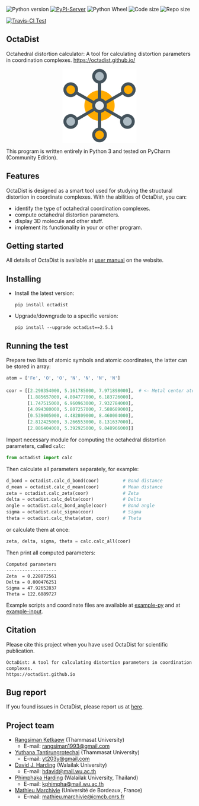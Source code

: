 ![Python version][Py-ver-badge]
[![PyPI-Server][PyPI-badge]][PyPI-link]
![Python Wheel][Py-wheel-badge]
![Code size][Code-size]
![Repo size][Repo-size]

[![Travis-CI Test][Travis-badge]][Travis-link]


[Py-ver-badge]: https://img.shields.io/pypi/pyversions/octadist.svg
[PyPI-badge]: https://img.shields.io/pypi/v/octadist.svg
[PyPI-link]: https://pypi.org/project/octadist/
[Py-wheel-badge]: https://img.shields.io/pypi/wheel/octadist.svg
[Code-size]: https://img.shields.io/github/languages/code-size/OctaDist/OctaDist-PyPI.svg
[Repo-size]: https://img.shields.io/github/repo-size/OctaDist/OctaDist-PyPI.svg
[Travis-badge]: https://img.shields.io/travis/OctaDist/OctaDist-PyPI/master.svg
[Travis-link]: https://travis-ci.org/OctaDist/OctaDist-PyPI

## OctaDist

Octahedral distortion calculator: 
A tool for calculating distortion parameters in coordination complexes. 
https://octadist.github.io/

<p align="center">
   <img alt="molecule" 
   src="https://raw.githubusercontent.com/OctaDist/OctaDist-PyPI/master/images/molecule.png" 
   align=middle 
   width="200pt" />
<p/>

This program is written entirely in Python 3 and tested on PyCharm (Community Edition). 

## Features

OctaDist is designed as a smart tool used for studying the structural distortion in coordinate complexes.
With the abilities of OctaDist, you can:

- identify the type of octahedral coordination complexes.
- compute octahedral distortion parameters.
- display 3D molecule and other stuff.
- implement its functionality in your or other program.


## Getting started

All details of OctaDist is available at [user manual](https://octadist.github.io/manual.html) on the website.


## Installing

- Install the latest version: 
  ```
  pip install octadist
  ```
- Upgrade/downgrade to a specific version: 
  ```
  pip install --upgrade octadist==2.5.1
  ```
  
## Running the test

Prepare two lists of atomic symbols and atomic coordinates, the latter can be stored in array:

```python
atom = ['Fe', 'O', 'O', 'N', 'N', 'N', 'N']

coor = [[2.298354000, 5.161785000, 7.971898000],  # <- Metal center atom
        [1.885657000, 4.804777000, 6.183726000],
        [1.747515000, 6.960963000, 7.932784000],
        [4.094380000, 5.807257000, 7.588689000],
        [0.539005000, 4.482809000, 8.460004000],
        [2.812425000, 3.266553000, 8.131637000],
        [2.886404000, 5.392925000, 9.848966000]]
```

Import necessary module for computing the octahedral distortion parameters, called `calc`:

```python
from octadist import calc
```

Then calculate all parameters separately, for example:

```python
d_bond = octadist.calc_d_bond(coor)         # Bond distance
d_mean = octadist.calc_d_mean(coor)         # Mean distance
zeta = octadist.calc_zeta(coor)             # Zeta
delta = octadist.calc_delta(coor)           # Delta
angle = octadist.calc_bond_angle(coor)      # Bond angle
sigma = octadist.calc_sigma(coor)           # Sigma
theta = octadist.calc_theta(atom, coor)     # Theta
```

or calculate them at once:

```python
zeta, delta, sigma, theta = calc.calc_all(coor)
```

Then print all computed parameters:

```shell
Computed parameters
-------------------
Zeta  = 0.228072561
Delta = 0.000476251
Sigma = 47.92652837
Theta = 122.6889727
```

Example scripts and coordinate files are available at 
[example-py](https://github.com/OctaDist/OctaDist-PyPI/tree/master/example-py) and at
[example-input](https://github.com/OctaDist/OctaDist-PyPI/tree/master/example-input).

## Citation

Please cite this project when you have used OctaDist for scientific publication.

```
OctaDist: A tool for calculating distortion parameters in coordination complexes.
https://octadist.github.io
```

## Bug report

If you found issues in OctaDist, please report us at [here](https://github.com/OctaDist/OctaDist/issues).

## Project team

- [Rangsiman Ketkaew](https://sites.google.com/site/rangsiman1993) (Thammasat University) <br/>
  - E-mail: rangsiman1993@gmail.com <br/>
- [Yuthana Tantirungrotechai](https://sites.google.com/site/compchem403/people/faculty/yuthana) (Thammasat University)
  - E-mail: yt203y@gmail.com
- [David J. Harding](https://www.funtechwu.com/david-j-harding) (Walailak University)
  - E-mail: hdavid@mail.wu.ac.th
- [Phimphaka Harding](https://www.funtechwu.com/phimphaka-harding) (Walailak University, Thailand)
  - E-mail: kphimpha@mail.wu.ac.th
- [Mathieu Marchivie](http://www.icmcb-bordeaux.cnrs.fr/spip.php?article562&lang=fr) (Université de Bordeaux, France)
  - E-mail: mathieu.marchivie@icmcb.cnrs.fr
